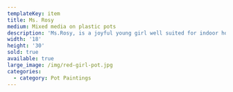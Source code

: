 ```yaml
---
templateKey: item
title: Ms. Rosy
medium: Mixed media on plastic pots
description: 'Ms.Rosy, is a joyful young girl well suited for indoor home decor.'
width: '18'
height: '30'
sold: true
available: true
large_image: /img/red-girl-pot.jpg
categories:
  - category: Pot Paintings
---
```


